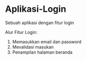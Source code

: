 # Aplikasi-Login
Sebuah aplikasi dengan fitur login

Alur Fitur Login:
1. Memasukkan email dan password
2. Mevalidasi masukan
3. Penampilan halaman beranda
